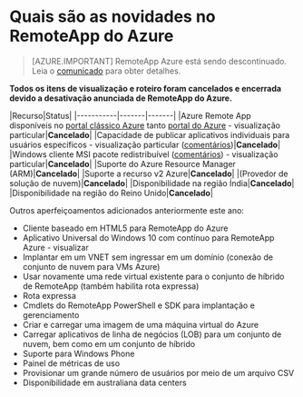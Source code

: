 <properties
    pageTitle="Quais são as novidades no Azure RemoteApp | Microsoft Azure"
    description="Saiba quando novos recursos para Azure RemoteApp estará disponíveis"
    services="remoteapp"
    documentationCenter=""
    authors="lizap"
    manager="mbaldwin" />

<tags
    ms.service="remoteapp"
    ms.workload="compute"
    ms.tgt_pltfrm="NA"
    ms.devlang="NA"
    ms.topic="article"
    ms.date="09/19/2016"
    ms.author="elizapo" />

# <a name="whats-coming-in-azure-remoteapp"></a>Quais são as novidades no RemoteApp do Azure

> [AZURE.IMPORTANT]
> RemoteApp Azure está sendo descontinuado. Leia o [comunicado](https://go.microsoft.com/fwlink/?linkid=821148) para obter detalhes.

**Todos os itens de visualização e roteiro foram cancelados e encerrada devido a desativação anunciada de RemoteApp do Azure.**

|Recurso|Status|
|-----------|-------|-------|
|Azure Remote App disponíveis no [portal clássico Azure](http://manage.windowsazure.com) tanto [portal do Azure](https://portal.azure.com) - visualização particular|**Cancelado**|
|Capacidade de publicar aplicativos individuais para usuários específicos - visualização particular ([comentários](https://feedback.azure.com/forums/247748-azure-remoteapp/suggestions/6067043-allow-the-ability-to-publish-specific-apps-to-spec/))|**Cancelado**|
|Windows cliente MSI pacote redistribuível ([comentários](https://feedback.azure.com/forums/247748-azure-remoteapp/suggestions/6627191-client-deployment-provide-an-msi-package-to-allo/)) - visualização particular|**Cancelado**|
|Suporte do Azure Resource Manager (ARM)|**Cancelado**|
|Suporte a recurso v2 Azure|**Cancelado**|
|(Provedor de solução de nuvem)|**Cancelado**|
|Disponibilidade na região Índia|**Cancelado**|
|Disponibilidade na região do Reino Unido|**Cancelado**|


Outros aperfeiçoamentos adicionados anteriormente este ano:

- Cliente baseado em HTML5 para RemoteApp do Azure
- Aplicativo Universal do Windows 10 com contínuo para RemoteApp Azure - visualizar
- Implantar em um VNET sem ingressar em um domínio (conexão de conjunto de nuvem para VMs Azure)
- Usar novamente uma rede virtual existente para o conjunto de híbrido de RemoteApp (também habilita rota expressa)
- Rota expressa
- Cmdlets do RemoteApp PowerShell e SDK para implantação e gerenciamento
- Criar e carregar uma imagem de uma máquina virtual do Azure
- Carregar aplicativos de linha de negócios (LOB) para um conjunto de nuvem, bem como em um conjunto de híbrido
- Suporte para Windows Phone
- Painel de métricas de uso
- Provisionar um grande número de usuários por meio de um arquivo CSV
- Disponibilidade em australiana data centers
 